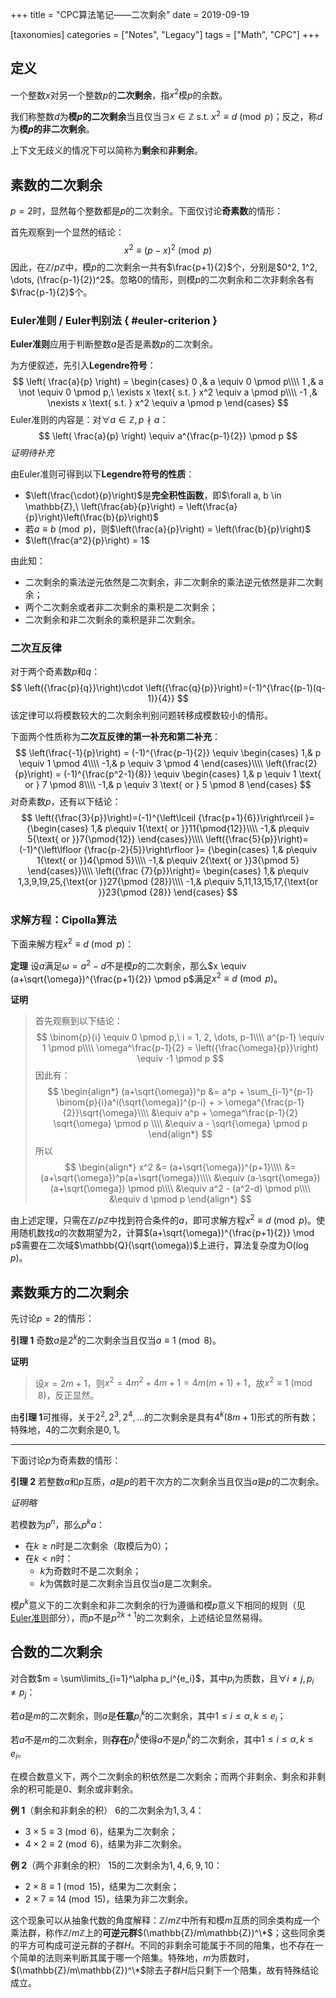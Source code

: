 +++
title = "CPC算法笔记——二次剩余"
date = 2019-09-19

[taxonomies]
categories = ["Notes", "Legacy"]
tags = ["Math", "CPC"]
+++

## 定义

一个整数$x$对另一个整数$p$的**二次剩余**，指$x^2$模$p$的余数。

我们称整数$d$为**模$p$的二次剩余**当且仅当$\exists x \in \mathbb{Z} \text{ s.t. } x^2 \equiv d \pmod p$；反之，称$d$为**模$p$的非二次剩余**。

上下文无歧义的情况下可以简称为**剩余**和**非剩余**。

<!-- more -->

## 素数的二次剩余

$p=2$时，显然每个整数都是$p$的二次剩余。下面仅讨论**奇素数**的情形：

首先观察到一个显然的结论：
$$
x^2 \equiv (p-x)^2 \pmod p
$$
因此，在$\mathbb{Z}/p\mathbb{Z}$中，模$p$的二次剩余一共有$\frac{p+1}{2}$个，分别是$0^2, 1^2, \dots, (\frac{p-1}{2})^2$。忽略$0$的情形，则模$p$的二次剩余和二次非剩余各有$\frac{p-1}{2}$个。

### Euler准则 / Euler判别法 { #euler-criterion }

**Euler准则**应用于判断整数$a$是否是素数$p$的二次剩余。

为方便叙述，先引入**Legendre符号**：
$$
\left( \frac{a}{p} \right) = 
\begin{cases}
0 ,&  a \equiv 0 \pmod p\\\\
1 ,&  a \not \equiv 0 \pmod p,\ \exists x \text{ s.t. } x^2 \equiv a \pmod p\\\\
-1 ,& \nexists x \text{ s.t. } x^2 \equiv a \pmod p
\end{cases}
$$
Euler准则的内容是：对$\forall a \in \mathbb{Z}, p \nmid a$：
$$
\left( \frac{a}{p} \right) \equiv a^{\frac{p-1}{2}} \pmod p
$$
*证明待补充*

由Euler准则可得到以下**Legendre符号的性质**：

- $\left(\frac{\cdot}{p}\right)$是**完全积性函数**，即$\forall a, b \in \mathbb{Z},\ \left(\frac{ab}{p}\right) = \left(\frac{a}{p}\right)\left(\frac{b}{p}\right)$
- 若$a \equiv b \pmod p$，则$\left(\frac{a}{p}\right) = \left(\frac{b}{p}\right)$
- $\left(\frac{a^2}{p}\right) = 1$

由此知：

- 二次剩余的乘法逆元依然是二次剩余，非二次剩余的乘法逆元依然是非二次剩余；
- 两个二次剩余或者非二次剩余的乘积是二次剩余；
- 二次剩余和非二次剩余的乘积是非二次剩余。

### 二次互反律

对于两个奇素数$p$和$q$：
$$
\left({\frac{p}{q}}\right)\cdot \left({\frac{q}{p}}\right)=(-1)^{\frac{(p-1)(q-1)}{4}}
$$
该定律可以将模数较大的二次剩余判别问题转移成模数较小的情形。

下面两个性质称为**二次互反律的第一补充和第二补充**：
$$
\left(\frac{-1}{p}\right) = (-1)^{\frac{p-1}{2}} \equiv 
\begin{cases}
1,& p \equiv 1 \pmod 4\\\\
-1,& p \equiv 3 \pmod 4
\end{cases}\\\\
\left(\frac{2}{p}\right) = (-1)^{\frac{p^2-1}{8}} \equiv 
\begin{cases}
1,& p \equiv 1 \text{ or } 7 \pmod 8\\\\
-1,& p \equiv 3 \text{ or } 5 \pmod 8
\end{cases}
$$
对奇素数$p$，还有以下结论：
$$
\left({\frac{3}{p}}\right)=(-1)^{\left\lceil {\frac{p+1}{6}}\right\rceil }=
{\begin{cases}
1,& p\equiv 1{\text{ or }}11{\pmod{12}}\\\\
-1,& p\equiv 5{\text{ or }}7{\pmod{12}}
\end{cases}}\\\\
\left({\frac{5}{p}}\right)=(-1)^{\left\lfloor {\frac{p-2}{5}}\right\rfloor }=
{\begin{cases}
1,& p\equiv 1{\text{ or }}4{\pmod 5}\\\\
-1,& p\equiv 2{\text{ or }}3{\pmod 5}
\end{cases}}\\\\
\left({\frac {7}{p}}\right)=
\begin{cases}
1,& p\equiv 1,3,9,19,25,{\text{or }}27{\pmod {28}}\\\\
-1,& p\equiv 5,11,13,15,17,{\text{or }}23{\pmod {28}}
\end{cases}
$$

### 求解方程：Cipolla算法

下面来解方程$x^2 \equiv d \pmod p$：

**定理** 设$a$满足$\omega = a^2 - d$不是模$p$的二次剩余，那么$x \equiv (a+\sqrt{\omega})^{\frac{p+1}{2}} \pmod p$满足$x^2 \equiv d \pmod p$。

**证明**

> 首先观察到以下结论：
> $$
> \binom{p}{i} \equiv 0 \pmod p,\ i = 1, 2, \dots, p-1\\\\
> a^{p-1} \equiv 1 \pmod p\\\\
> \omega^\frac{p-1}{2} = \left({\frac{\omega}{p}}\right) \equiv -1 \pmod p
> $$
> 因此有：
> $$
> \begin{align*}
> (a+\sqrt{\omega})^p 
> &= a^p + \sum_{i-1}^{p-1} \binom{p}{i}a^i(\sqrt{\omega})^{p-i} + > \omega^{\frac{p-1}{2}}\sqrt{\omega}\\\\
> &\equiv a^p + \omega^\frac{p-1}{2} \sqrt{\omega} \pmod p \\\\
> &\equiv a - \sqrt{\omega} \pmod p
> \end{align*}
> $$
> 所以
> $$
> \begin{align*}
> x^2 &= (a+\sqrt{\omega})^{p+1}\\\\
> &= (a+\sqrt{\omega})^p(a+\sqrt{\omega})\\\\
> &\equiv (a-\sqrt{\omega})(a+\sqrt{\omega}) \pmod p\\\\
> &\equiv a^2 - (a^2-d) \pmod p\\\\
> &\equiv d \pmod p
> \end{align*}
> $$

由上述定理，只需在$\mathbb{Z}/p\mathbb{Z}$中找到符合条件的$a$，即可求解方程$x^2 \equiv d \pmod p$。使用随机数找$a$的次数期望为$2$，计算$(a+\sqrt{\omega})^{\frac{p+1}{2}} \mod p$需要在二次域$\mathbb{Q}(\sqrt{\omega})$上进行，算法复杂度为$\mathrm{O}(\log p)$。

## 素数乘方的二次剩余

先讨论$p=2$的情形：

**引理 1** 奇数$a$是$2^k$的二次剩余当且仅当$a \equiv 1 \pmod 8$。

**证明**

> 设$x = 2m + 1$，则$x^2 = 4m^2 + 4m + 1 = 4m(m+1) + 1$，故$x^2 \equiv 1 \pmod 8$，反正显然。

由**引理 1**可推得，关于$2^2, 2^3, 2^4, \dots$的二次剩余是具有$4^k(8m+1)$形式的所有数；特殊地，$4$的二次剩余是$0, 1$。

------

下面讨论$p$为奇素数的情形：

**引理 2** 若整数$a$和$p$互质，$a$是$p$的若干次方的二次剩余当且仅当$a$是$p$的二次剩余。

*证明略*

若模数为$p^n$，那么$p^ka$：

- 在$k \geq n$时是二次剩余（取模后为$0$）；
- 在$k < n$时：
  - $k$为奇数时不是二次剩余；
  - $k$为偶数时是二次剩余当且仅当$a$是二次剩余。

模$p^k$意义下的二次剩余和非二次剩余的行为遵循和模$p$意义下相同的规则（见[Euler准则](#euler-criterion)部分），而$p$不是$p^{2k+1}$的二次剩余，上述结论显然易得。

## 合数的二次剩余

对合数$m = \sum\limits_{i=1}^\alpha p_i^{e_i}$，其中$p_i$为质数，且$\forall i \neq j, p_i \neq p_j$：

若$a$是$m$的二次剩余，则$a$是**任意**$p_i^k$的二次剩余，其中$1 \leq i \leq \alpha, k \leq e_i$；

若$a$不是$m$的二次剩余，则**存在**$p_i^k$使得$a$不是$p_i^k$的二次剩余，其中$1 \leq i \leq \alpha, k \leq e_i$。

在模合数意义下，两个二次剩余的积依然是二次剩余；而两个非剩余、剩余和非剩余的积可能是$0$、剩余或非剩余。

**例 1**（剩余和非剩余的积） $6$的二次剩余为$1, 3, 4$：

- $3 \times 5 \equiv 3 \pmod 6$，结果为二次剩余；
- $4 \times 2 \equiv 2 \pmod 6$，结果为非二次剩余。

**例 2**（两个非剩余的积） $15$的二次剩余为$1, 4, 6, 9, 10$：

- $2 \times 8 \equiv 1 \pmod {15}$，结果为二次剩余；
- $2 \times 7 \equiv 14 \pmod {15}$，结果为非二次剩余。

这个现象可以从抽象代数的角度解释：$\mathbb{Z}/m\mathbb{Z}$中所有和模$m$互质的同余类构成一个乘法群，称作$\mathbb{Z}/m\mathbb{Z}$上的**可逆元群**$(\mathbb{Z}/m\mathbb{Z})^\*$；这些同余类的平方可构成可逆元群的子群$H$。不同的非剩余可能属于不同的陪集，也不存在一个简单的法则来判断其属于哪一个陪集。特殊地，$m$为质数时，$(\mathbb{Z}/m\mathbb{Z})^\*$除去子群$H$后只剩下一个陪集，故有特殊结论成立。
